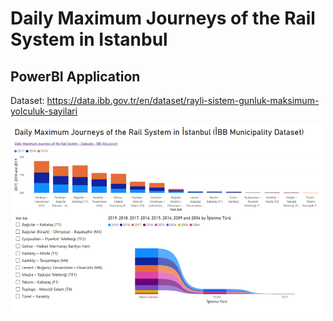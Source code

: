 # Daily Maximum Journeys of the Rail System in Istanbul
## PowerBI Application
Dataset: https://data.ibb.gov.tr/en/dataset/rayli-sistem-gunluk-maksimum-yolculuk-sayilari
<p align="center">
  <img src = "https://github.com/bkullukcu/Daily-Maximum-Journeys-of-the-Rail-System-in-Istanbul/blob/master/Daily%20Maximum%20Journeys%20of%20the%20Rail%20System%20in%20%C4%B0stanbul%20(%C4%B0BB%20Municipality%20Dataset).png" width = "500" height = "300" align = "center">
</p>
